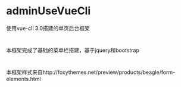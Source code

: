 # adminUseVueCli
使用vue-cli 3.0搭建的单页后台框架
#
本框架完成了基础的菜单栏搭建，基于jquery和bootstrap
#
本框架样式来自http://foxythemes.net/preview/products/beagle/form-elements.html
